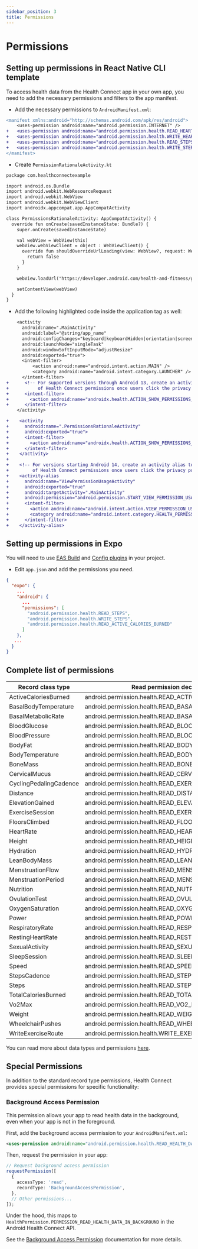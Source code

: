 ```yaml
---
sidebar_position: 3
title: Permissions
---
```


# Permissions

## Setting up permissions in React Native CLI template

To access health data from the Health Connect app in your own app, you need to add the necessary permissions and filters to the app manifest.

- Add the necessary permissions to `AndroidManifest.xml`:

```diff title="android/src/main/AndroidManifest.xml"
<manifest xmlns:android="http://schemas.android.com/apk/res/android">
    <uses-permission android:name="android.permission.INTERNET" />
+   <uses-permission android:name="android.permission.health.READ_HEART_RATE"/>
+   <uses-permission android:name="android.permission.health.WRITE_HEART_RATE"/>
+   <uses-permission android:name="android.permission.health.READ_STEPS"/>
+   <uses-permission android:name="android.permission.health.WRITE_STEPS"/>
</manifest>
```

- Create `PermissionRationaleActivity.kt`

```diff title="android/app/src/main/java/com/healthconnectexample/PermissionRationaleActivity.kt"
package com.healthconnectexample

import android.os.Bundle
import android.webkit.WebResourceRequest
import android.webkit.WebView
import android.webkit.WebViewClient
import androidx.appcompat.app.AppCompatActivity

class PermissionsRationaleActivity: AppCompatActivity() {
  override fun onCreate(savedInstanceState: Bundle?) {
    super.onCreate(savedInstanceState)

    val webView = WebView(this)
    webView.webViewClient = object : WebViewClient() {
      override fun shouldOverrideUrlLoading(view: WebView?, request: WebResourceRequest?): Boolean {
        return false
      }
    }

    webView.loadUrl("https://developer.android.com/health-and-fitness/guides/health-connect/develop/get-started")

    setContentView(webView)
  }
}
```

- Add the following highlighted code inside the application tag as well:

```diff title="android/src/main/AndroidManifest.xml"
    <activity
      android:name=".MainActivity"
      android:label="@string/app_name"
      android:configChanges="keyboard|keyboardHidden|orientation|screenLayout|screenSize|smallestScreenSize|uiMode"
      android:launchMode="singleTask"
      android:windowSoftInputMode="adjustResize"
      android:exported="true">
      <intent-filter>
          <action android:name="android.intent.action.MAIN" />
          <category android:name="android.intent.category.LAUNCHER" />
      </intent-filter>
+      <!-- For supported versions through Android 13, create an activity to show the rationale
+           of Health Connect permissions once users click the privacy policy link. -->
+      <intent-filter>
+        <action android:name="androidx.health.ACTION_SHOW_PERMISSIONS_RATIONALE" />
+      </intent-filter>
    </activity>

+    <activity
+      android:name=".PermissionsRationaleActivity"
+      android:exported="true">
+      <intent-filter>
+        <action android:name="androidx.health.ACTION_SHOW_PERMISSIONS_RATIONALE" />
+      </intent-filter>
+    </activity>
+
+    <!-- For versions starting Android 14, create an activity alias to show the rationale
+         of Health Connect permissions once users click the privacy policy link. -->
+    <activity-alias
+      android:name="ViewPermissionUsageActivity"
+      android:exported="true"
+      android:targetActivity=".MainActivity"
+      android:permission="android.permission.START_VIEW_PERMISSION_USAGE">
+      <intent-filter>
+        <action android:name="android.intent.action.VIEW_PERMISSION_USAGE" />
+        <category android:name="android.intent.category.HEALTH_PERMISSIONS" />
+      </intent-filter>
+    </activity-alias>
```


## Setting up permissions in Expo

You will need to use [EAS Build](https://docs.expo.dev/eas/) and [Config plugins](https://docs.expo.dev/config-plugins/introduction/) in your project.

- Edit `app.json` and add the permissions you need.

```json
{
  "expo": {
    ...
    "android": {
      ...
      "permissions": [
        "android.permission.health.READ_STEPS",
        "android.permission.health.WRITE_STEPS",
        "android.permission.health.READ_ACTIVE_CALORIES_BURNED"
      ]
    },
   ...
  }
}
```

## Complete list of permissions

| Record class type      | Read permission declaration                           | Write permission declaration                           |
| ---------------------- | ----------------------------------------------------- | ------------------------------------------------------ |
| ActiveCaloriesBurned   | android.permission.health.READ_ACTIVE_CALORIES_BURNED | android.permission.health.WRITE_ACTIVE_CALORIES_BURNED |
| BasalBodyTemperature   | android.permission.health.READ_BASAL_BODY_TEMPERATURE | android.permission.health.WRITE_BASAL_BODY_TEMPERATURE |
| BasalMetabolicRate     | android.permission.health.READ_BASAL_METABOLIC_RATE   | android.permission.health.WRITE_BASAL_METABOLIC_RATE   |
| BloodGlucose           | android.permission.health.READ_BLOOD_GLUCOSE          | android.permission.health.WRITE_BLOOD_GLUCOSE          |
| BloodPressure          | android.permission.health.READ_BLOOD_PRESSURE         | android.permission.health.WRITE_BLOOD_PRESSURE         |
| BodyFat                | android.permission.health.READ_BODY_FAT               | android.permission.health.WRITE_BODY_FAT               |
| BodyTemperature        | android.permission.health.READ_BODY_TEMPERATURE       | android.permission.health.WRITE_BODY_TEMPERATURE       |
| BoneMass               | android.permission.health.READ_BONE_MASS              | android.permission.health.WRITE_BONE_MASS              |
| CervicalMucus          | android.permission.health.READ_CERVICAL_MUCUS         | android.permission.health.WRITE_CERVICAL_MUCUS         |
| CyclingPedalingCadence | android.permission.health.READ_EXERCISE               | android.permission.health.WRITE_EXERCISE               |
| Distance               | android.permission.health.READ_DISTANCE               | android.permission.health.WRITE_DISTANCE               |
| ElevationGained        | android.permission.health.READ_ELEVATION_GAINED       | android.permission.health.WRITE_ELEVATION_GAINED       |
| ExerciseSession        | android.permission.health.READ_EXERCISE               | android.permission.health.WRITE_EXERCISE               |
| FloorsClimbed          | android.permission.health.READ_FLOORS_CLIMBED         | android.permission.health.WRITE_FLOORS_CLIMBED         |
| HeartRate              | android.permission.health.READ_HEART_RATE             | android.permission.health.WRITE_HEART_RATE             |
| Height                 | android.permission.health.READ_HEIGHT                 | android.permission.health.WRITE_HEIGHT                 |
| Hydration              | android.permission.health.READ_HYDRATION              | android.permission.health.WRITE_HYDRATION              |
| LeanBodyMass           | android.permission.health.READ_LEAN_BODY_MASS         | android.permission.health.WRITE_LEAN_BODY_MASS         |
| MenstruationFlow       | android.permission.health.READ_MENSTRUATION           | android.permission.health.WRITE_MENSTRUATION           |
| MenstruationPeriod     | android.permission.health.READ_MENSTRUATION           | android.permission.health.WRITE_MENSTRUATION           |
| Nutrition              | android.permission.health.READ_NUTRITION              | android.permission.health.WRITE_NUTRITION              |
| OvulationTest          | android.permission.health.READ_OVULATION_TEST         | android.permission.health.WRITE_OVULATION_TEST         |
| OxygenSaturation       | android.permission.health.READ_OXYGEN_SATURATION      | android.permission.health.WRITE_OXYGEN_SATURATION      |
| Power                  | android.permission.health.READ_POWER                  | android.permission.health.WRITE_POWER                  |
| RespiratoryRate        | android.permission.health.READ_RESPIRATORY_RATE       | android.permission.health.WRITE_RESPIRATORY_RATE       |
| RestingHeartRate       | android.permission.health.READ_RESTING_HEART_RATE     | android.permission.health.WRITE_RESTING_HEART_RATE     |
| SexualActivity         | android.permission.health.READ_SEXUAL_ACTIVITY        | android.permission.health.WRITE_SEXUAL_ACTIVITY        |
| SleepSession           | android.permission.health.READ_SLEEP                  | android.permission.health.WRITE_SLEEP                  |
| Speed                  | android.permission.health.READ_SPEED                  | android.permission.health.WRITE_SPEED                  |
| StepsCadence           | android.permission.health.READ_STEPS                  | android.permission.health.WRITE_STEPS                  |
| Steps                  | android.permission.health.READ_STEPS                  | android.permission.health.WRITE_STEPS                  |
| TotalCaloriesBurned    | android.permission.health.READ_TOTAL_CALORIES_BURNED  | android.permission.health.WRITE_TOTAL_CALORIES_BURNED  |
| Vo2Max                 | android.permission.health.READ_VO2_MAX                | android.permission.health.WRITE_VO2_MAX                |
| Weight                 | android.permission.health.READ_WEIGHT                 | android.permission.health.WRITE_WEIGHT                 |
| WheelchairPushes       | android.permission.health.READ_WHEELCHAIR_PUSHES      | android.permission.health.WRITE_WHEELCHAIR_PUSHES      |
| WriteExerciseRoute       | android.permission.health.WRITE_EXERCISE_ROUTE      | N/A      |

You can read more about data types and permissions [here](https://developer.android.com/guide/health-and-fitness/health-connect/data-and-data-types/data-types).

## Special Permissions

In addition to the standard record type permissions, Health Connect provides special permissions for specific functionality:

### Background Access Permission

This permission allows your app to read health data in the background, even when your app is not in the foreground.

First, add the background access permission to your `AndroidManifest.xml`:

```xml
<uses-permission android:name="android.permission.health.READ_HEALTH_DATA_IN_BACKGROUND"/>
```

Then, request the permission in your app:

```ts
// Request background access permission
requestPermission([
  {
    accessType: 'read',
    recordType: 'BackgroundAccessPermission',
  },
  // Other permissions...
]);
```

Under the hood, this maps to `HealthPermission.PERMISSION_READ_HEALTH_DATA_IN_BACKGROUND` in the Android Health Connect API.

See the [Background Access Permission](./api/methods/17-backgroundAccessPermission.md) documentation for more details.
